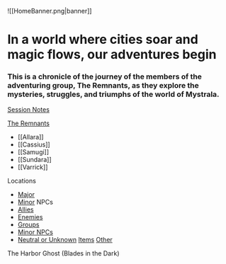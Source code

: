 ![[HomeBanner.png|banner]]
# In a world where cities soar and magic flows, our adventures begin

### This is a chronicle of the journey of the members of the adventuring group, **The Remnants**, as they explore the mysteries, struggles, and triumphs of the world of Mystrala.
[Session Notes](https://jerm-jerm.github.io/quartz/DND-Mystrala/3.-Session-Notes/ )

[The Remnants](https://jerm-jerm.github.io/quartz/DND-Mystrala/2.-The-Remnants/)
- [[Allara]] 
- [[Cassius]] 
- [[Samugi]] 
- [[Sundara]] 
- [[Varrick]]

Locations
- [Major](https://jerm-jerm.github.io/quartz/DND-Mystrala/1.-The-World/1-Locations/1-Major-Places/) 
- [Minor](https://jerm-jerm.github.io/quartz/DND-Mystrala/1.-The-World/1-Locations/2-Minor-Places/)
NPCs
- [Allies](https://jerm-jerm.github.io/quartz/DND-Mystrala/1.-The-World/2-NPCs/Allies/) 
- [Enemies](https://jerm-jerm.github.io/quartz/DND-Mystrala/1.-The-World/2-NPCs/Enemies/)
- [Groups](https://jerm-jerm.github.io/quartz/DND-Mystrala/1.-The-World/2-NPCs/Groups/) 
- [Minor NPCs](https://jerm-jerm.github.io/quartz/DND-Mystrala/1.-The-World/2-NPCs/Minor-NPCs/)
- [Neutral or Unknown](https://jerm-jerm.github.io/quartz/DND-Mystrala/1.-The-World/2-NPCs/Neutral-or-Unknown/)
[Items](https://jerm-jerm.github.io/quartz/DND-Mystrala/1.-The-World/3-Items/)
[Other](https://jerm-jerm.github.io/quartz/DND-Mystrala/1.-The-World/4-Other/)

The Harbor Ghost (Blades in the Dark)

